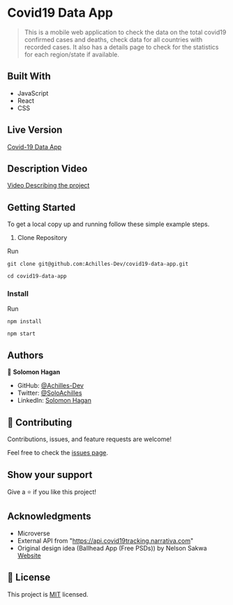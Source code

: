 # Covid19 Data App

> This is a mobile web application to check the data on the total covid19 
> confirmed cases and deaths, check data for all countries with recorded cases. 
> It also has a details page to check for the statistics for each region/state if available.


## Built With

- JavaScript
- React
- CSS

## Live Version

[Covid-19 Data App](https://admirable-capybara-a0122b.netlify.app/)

## Description Video

[Video Describing the project](https://www.loom.com/share/478aa90bd4ae4d14bcfea02efdafe082)


## Getting Started

To get a local copy up and running follow these simple example steps.

1. Clone Repository 
  
  Run
   ```
   git clone git@github.com:Achilles-Dev/covid19-data-app.git

   cd covid19-data-app
   ```

### Install

  Run
   ```
   npm install 

   npm start
   ```


## Authors

👤 **Solomon Hagan**

- GitHub: [@Achilles-Dev](https://github.com/Achilles-Dev/)
- Twitter: [@SoloAchilles](https://twitter.com/SoloAchilles/)
- LinkedIn: [Solomon Hagan](https://www.linkedin.com/in/solomon-hagan-b51693138/)


## 🤝 Contributing

Contributions, issues, and feature requests are welcome!

Feel free to check the [issues page](../../issues/).

## Show your support

Give a ⭐️ if you like this project!

## Acknowledgments

- Microverse
- External API from "https://api.covid19tracking.narrativa.com"
- Original design idea (Ballhead App (Free PSDs)) by Nelson Sakwa [Website](https://www.behance.net/gallery/31579789/Ballhead-App-(Free-PSDs))

## 📝 License

This project is [MIT](./MIT.md) licensed.

